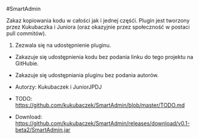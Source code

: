 #SmartAdmin

Zakaz kopiowania kodu w całości jak i jednej częśći.
Plugin jest tworzony przez Kukubaczka i Juniora (oraz okazyjnie przez społeczność w postaci pull commitów).

1. Zezwala się na udostępnienie pluginu.
- Zakazuje się udostępnienia kodu bez podania linku do tego projektu na GitHubie.
- Zakazuje się udostępniania pluginu bez podania autorów.

- Autorzy: Kukubaczek i JuniorJPDJ
- TODO: https://github.com/kukubaczek/SmartAdmin/blob/master/TODO.md
- Download: https://github.com/kukubaczek/SmartAdmin/releases/download/v0.1-beta2/SmartAdmin.jar
